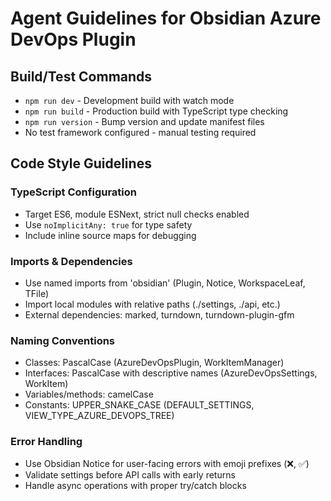 # Agent Guidelines for Obsidian Azure DevOps Plugin

## Build/Test Commands
- `npm run dev` - Development build with watch mode
- `npm run build` - Production build with TypeScript type checking
- `npm run version` - Bump version and update manifest files
- No test framework configured - manual testing required

## Code Style Guidelines

### TypeScript Configuration
- Target ES6, module ESNext, strict null checks enabled
- Use `noImplicitAny: true` for type safety
- Include inline source maps for debugging

### Imports & Dependencies
- Use named imports from 'obsidian' (Plugin, Notice, WorkspaceLeaf, TFile)
- Import local modules with relative paths (./settings, ./api, etc.)
- External dependencies: marked, turndown, turndown-plugin-gfm

### Naming Conventions
- Classes: PascalCase (AzureDevOpsPlugin, WorkItemManager)
- Interfaces: PascalCase with descriptive names (AzureDevOpsSettings, WorkItem)
- Variables/methods: camelCase
- Constants: UPPER_SNAKE_CASE (DEFAULT_SETTINGS, VIEW_TYPE_AZURE_DEVOPS_TREE)

### Error Handling
- Use Obsidian Notice for user-facing errors with emoji prefixes (❌, ✅)
- Validate settings before API calls with early returns
- Handle async operations with proper try/catch blocks